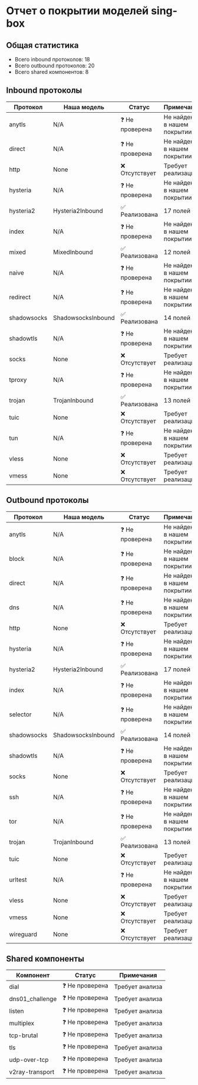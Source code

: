 # Отчет о покрытии моделей sing-box

## Общая статистика
- Всего inbound протоколов: 18
- Всего outbound протоколов: 20
- Всего shared компонентов: 8

## Inbound протоколы

| Протокол | Наша модель | Статус | Примечания |
|----------|-------------|--------|------------|
| anytls | N/A | ❓ Не проверена | Не найдена в нашем покрытии |
| direct | N/A | ❓ Не проверена | Не найдена в нашем покрытии |
| http | None | ❌ Отсутствует | Требует реализации |
| hysteria | N/A | ❓ Не проверена | Не найдена в нашем покрытии |
| hysteria2 | Hysteria2Inbound | ✅ Реализована | 17 полей |
| index | N/A | ❓ Не проверена | Не найдена в нашем покрытии |
| mixed | MixedInbound | ✅ Реализована | 12 полей |
| naive | N/A | ❓ Не проверена | Не найдена в нашем покрытии |
| redirect | N/A | ❓ Не проверена | Не найдена в нашем покрытии |
| shadowsocks | ShadowsocksInbound | ✅ Реализована | 14 полей |
| shadowtls | N/A | ❓ Не проверена | Не найдена в нашем покрытии |
| socks | None | ❌ Отсутствует | Требует реализации |
| tproxy | N/A | ❓ Не проверена | Не найдена в нашем покрытии |
| trojan | TrojanInbound | ✅ Реализована | 13 полей |
| tuic | None | ❌ Отсутствует | Требует реализации |
| tun | N/A | ❓ Не проверена | Не найдена в нашем покрытии |
| vless | None | ❌ Отсутствует | Требует реализации |
| vmess | None | ❌ Отсутствует | Требует реализации |

## Outbound протоколы

| Протокол | Наша модель | Статус | Примечания |
|----------|-------------|--------|------------|
| anytls | N/A | ❓ Не проверена | Не найдена в нашем покрытии |
| block | N/A | ❓ Не проверена | Не найдена в нашем покрытии |
| direct | N/A | ❓ Не проверена | Не найдена в нашем покрытии |
| dns | N/A | ❓ Не проверена | Не найдена в нашем покрытии |
| http | None | ❌ Отсутствует | Требует реализации |
| hysteria | N/A | ❓ Не проверена | Не найдена в нашем покрытии |
| hysteria2 | Hysteria2Inbound | ✅ Реализована | 17 полей |
| index | N/A | ❓ Не проверена | Не найдена в нашем покрытии |
| selector | N/A | ❓ Не проверена | Не найдена в нашем покрытии |
| shadowsocks | ShadowsocksInbound | ✅ Реализована | 14 полей |
| shadowtls | N/A | ❓ Не проверена | Не найдена в нашем покрытии |
| socks | None | ❌ Отсутствует | Требует реализации |
| ssh | N/A | ❓ Не проверена | Не найдена в нашем покрытии |
| tor | N/A | ❓ Не проверена | Не найдена в нашем покрытии |
| trojan | TrojanInbound | ✅ Реализована | 13 полей |
| tuic | None | ❌ Отсутствует | Требует реализации |
| urltest | N/A | ❓ Не проверена | Не найдена в нашем покрытии |
| vless | None | ❌ Отсутствует | Требует реализации |
| vmess | None | ❌ Отсутствует | Требует реализации |
| wireguard | None | ❌ Отсутствует | Требует реализации |

## Shared компоненты

| Компонент | Статус | Примечания |
|-----------|--------|------------|
| dial | ❓ Не проверена | Требует анализа |
| dns01_challenge | ❓ Не проверена | Требует анализа |
| listen | ❓ Не проверена | Требует анализа |
| multiplex | ❓ Не проверена | Требует анализа |
| tcp-brutal | ❓ Не проверена | Требует анализа |
| tls | ❓ Не проверена | Требует анализа |
| udp-over-tcp | ❓ Не проверена | Требует анализа |
| v2ray-transport | ❓ Не проверена | Требует анализа |